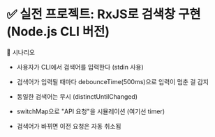# ✅ 실전 프로젝트: RxJS로 검색창 구현 (Node.js CLI 버전)

🎯 시나리오
- 사용자가 CLI에서 검색어를 입력한다 (stdin 사용)

- 검색어가 입력될 때마다 debounceTime(500ms)으로 입력이 멈춘 걸 감지

- 동일한 검색어는 무시 (distinctUntilChanged)

- switchMap으로 "API 요청"을 시뮬레이션 (여기선 timer)

- 검색어가 바뀌면 이전 요청은 자동 취소됨